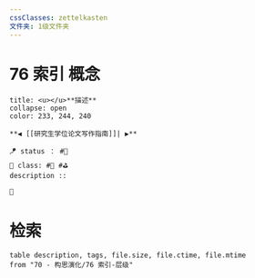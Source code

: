 ```yaml
---
cssClasses: zettelkasten
文件夹: 1级文件夹
---
```

# 76 索引 概念

```ad-info
title: <u></u>**描述**
collapse: open
color: 233, 244, 240
 
**◀️ [[研究生学位论文写作指南]]| ▶️** 

🪁 status ： #🎄
🎏 class: #📇 #⛳ 
description :: 

📎 
```


# 检索

```dataview
table description, tags, file.size, file.ctime, file.mtime
from "70 - 构思演化/76 索引-层级"
```
